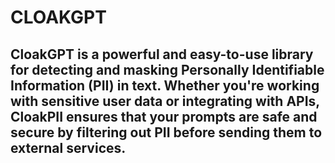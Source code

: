 # CLOAKGPT
## CloakGPT is a powerful and easy-to-use library for detecting and masking Personally Identifiable Information (PII) in text. Whether you're working with sensitive user data or integrating with APIs, CloakPII ensures that your prompts are safe and secure by filtering out PII before sending them to external services.